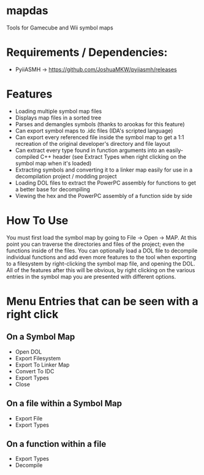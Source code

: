 # mapdas
Tools for Gamecube and Wii symbol maps

# Requirements / Dependencies:
- PyiiASMH -> https://github.com/JoshuaMKW/pyiiasmh/releases

# Features
- Loading multiple symbol map files
- Displays map files in a sorted tree
- Parses and demangles symbols (thanks to arookas for this feature)
- Can export symbol maps to .idc files (IDA's scripted language)
- Can export every referenced file inside the symbol map to get a 1:1 recreation of the original developer's directory and file layout
- Can extract every type found in function arguments into an easily-compiled C++ header (see Extract Types when right clicking on the symbol map when it's loaded)
- Extracting symbols and converting it to a linker map easily for use in a decompilation project / modding project
- Loading DOL files to extract the PowerPC assembly for functions to get a better base for decompiling
- Viewing the hex and the PowerPC assembly of a function side by side 

# How To Use
You must first load the symbol map by going to File -> Open -> MAP.
At this point you can traverse the directories and files of the project; even the functions inside of the files.
You can optionally load a DOL file to decompile individual functions and add even more features to the tool when exporting to a filesystem by right-clicking the symbol map file, and opening the DOL.
All of the features after this will be obvious, by right clicking on the various entries in the symbol map you are presented with different options.

# Menu Entries that can be seen with a right click
## On a Symbol Map
  - Open DOL
  - Export Filesystem
  - Export To Linker Map
  - Convert To IDC
  - Export Types
  - Close

## On a file within a Symbol Map
  - Export File
  - Export Types

## On a function within a file
  - Export Types
  - Decompile
